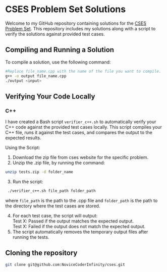 # CSES Problem Set Solutions

Welcome to my GitHub repository containing solutions for the [CSES Problem Set](https://cses.fi/problemset/).
This repository includes my solutions along with a script to verify the solutions against provided test cases.

## Compiling and Running a Solution

To compile a solution, use the following command:

```bash
#Replace file_name.cpp with the name of the file you want to compile.
g++ -o output file_name.cpp
./output <input>
```

## Verifying Your Code Locally

### C++

I have created a Bash script `verifier_c++.sh` to automatically verify your C++ code against the provided test cases locally. This script compiles your C++ file, runs it against the test cases, and compares the output to the expected results.

Using the Script:

1. Download the zip file from cses website for the specific problem.
2. Unzip the .zip file, by running the command:

```bash
unzip tests.zip -d folder_name
```

3. Run the script:

```bash
 ./verifier_c++.sh file_path folder_path
```

where `file_path` is the path to the .cpp file and `folder_path` is the path to the directory where the test cases are stored.

4. For each test case, the script will output: \
   Test X: Passed if the output matches the expected output. \
   Test X: Failed if the output does not match the expected output.
5. The script automatically removes the temporary output files after running the tests.

## Cloning the repository

```bash
git clone git@github.com:NoviceCoderInfinity/cses.git
```
